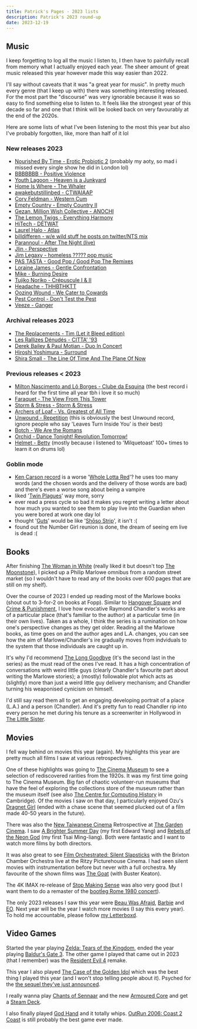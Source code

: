 ```yaml
---
title: Patrick's Pages - 2023 lists
description: Patrick's 2023 round-up
date: 2023-12-19
---
```


## Music

I keep forgetting to log all the music I listen to, I then have to painfully recall from memory what I actually enjoyed each year. The sheer amount of great music released this year however made this way easier than 2022.

I'll say without caveats that it was "a great year for music". In pretty much every genre (that I keep up with) there was something interesting released. For the most part the "discourse" was very ignorable because it was so easy to find something else to listen to. It feels like the strongest year of this decade so far and one that I think will be looked back on very favourably at the end of the 2020s.

Here are some lists of what I've been listening to the most this year but also I've probably forgotten, like, more than half of it lol

### New releases 2023

- [Nourished By Time - Erotic Probiotic 2](https://nourishedbytime.bandcamp.com/album/erotic-probiotic-2) (probably my aoty, so mad i missed every single show he did in London lol)
- [BBBBBBB - Positive Violence](https://deathbombarc.bandcamp.com/album/positive-violence)
- [Youth Lagoon - Heaven is a Junkyard ](https://youthlagoon.bandcamp.com/album/heaven-is-a-junkyard?from=search&search_item_id=2083223506&search_item_type=a&search_match_part=%3F&search_page_id=3034301305&search_page_no=0&search_rank=1&logged_out_menubar=true)
- [Home Is Where - The Whaler](https://homeiswhere.bandcamp.com/album/the-whaler-2)
- [awakebutstillinbed - CTWAIAAP](https://awakebutstillinbed.bandcamp.com/album/chaos-takes-the-wheel-and-i-am-a-passenger)
- [Cory Feldman - Western Cum](https://coryhanson.bandcamp.com/album/western-cum)
- [Empty Country - Empty Country II](https://emptycountry.bandcamp.com/album/empty-country-ii-2)
- [Gezan, Million Wish Collective - ANOCHI](https://jusangatsu.bandcamp.com/album/--7)
- [The Lemon Twigs - Everything Harmony](https://thelemontwigs.bandcamp.com/album/everything-harmony)
- [HiTech - DÉTWAT](https://boomkat.com/products/d-e-twat)
- [Laurel Halo - Atlas](https://laurelhalo.bandcamp.com/album/atlas)
- [billdifferen - w/e wild stuff he posts on twitter/NTS mix](https://twitter.com/billdifferen/status/1656048051968983043)
- [Parannoul - After The Night (live)](https://parannoul.bandcamp.com/album/after-the-night)
- [Jlin - Perspective](https://jlin.bandcamp.com/album/perspective)
- [Jim Legaxy - homeless ????? pop music](https://soundcloud.com/jimlegacy/sets/homeless-n-gga-pop-music)
- [PAS TASTA - Good Pop / Good Pop The Remixes](https://soundcloud.com/pastasta/sets/good-pop)
- [Loraine James - Gentle Confrontation](https://lorainejames.bandcamp.com/album/gentle-confrontation)
- [Mike - Burning Desire](https://mikelikesrap.bandcamp.com/album/burning-desire)
- [Tujiko Noriko - Crépuscule I & II](https://tujikonoriko1.bandcamp.com/album/cr-puscule-i-ii)
- [Headache - THHBTHKTT](https://plzmakeitruins.bandcamp.com/album/the-head-hurts-but-the-heart-knows-the-truth-3)
- [Oozing Wound - We Cater to Cowards](https://oozingwound.bandcamp.com/album/we-cater-to-cowards)
- [Pest Control - Don't Test the Pest](https://pestcontroluk.bandcamp.com/album/dont-test-the-pest)
- [Veeze - Ganger](https://open.spotify.com/album/1dwo7QqEHtUeFs6qz2pNm2?si=vTGMalZARkqmipOuYec79g)

### Archival releases 2023

- [The Replacements - Tim (Let it Bleed edition)](https://open.spotify.com/album/2LJSizYgFPP6gP9O3YDBy1?si=zFvtf_0iRxus_YNL2AmQeA)
- [Les Rallizes Dénudés - CITTA' '93](https://lesrallizesdenudes.bandcamp.com/album/citta-93)
- [Derek Bailey & Paul Motian - Duo In Concert](https://frozenreeds.bandcamp.com/album/duo-in-concert)
- [Hiroshi Yoshimura - Surround](https://hiroshi-yoshimura.bandcamp.com/album/surround)
- [Shira Small - The Line Of Time And The Plane Of Now](https://shirasmall.bandcamp.com/album/the-line-of-time-and-the-plane-of-now)

### Previous releases < 2023

- [Milton Nascimento and Lô Borges - Clube da Esquina](https://en.wikipedia.org/wiki/Clube_da_Esquina_(album)) (the best record i heard for the first time all year tbh i love it so much)
- [Faraquet - The View From This Tower](https://en.wikipedia.org/wiki/The_View_from_This_Tower)
- [Storm & Stress - Storm & Stress](https://en.wikipedia.org/wiki/Storm_%26_Stress_(album))
- [Archers of Loaf - Vs. Greatest of All Time](https://en.wikipedia.org/wiki/Vs_the_Greatest_of_All_Time)
- [Unwound - Repetition](https://en.wikipedia.org/wiki/Repetition_(Unwound_album)) (this is obviously the best Unwound record, ignore people who say 'Leaves Turn Inside You' is their best)
- [Botch - We Are the Romans](https://en.wikipedia.org/wiki/We_Are_the_Romans)
- [Orchid - Dance Tonight! Revolution Tomorrow!](https://en.wikipedia.org/wiki/Dance_Tonight!_Revolution_Tomorrow!)
- [Helmet - Betty](https://en.wikipedia.org/wiki/Betty_(Helmet_album)) (mostly because i listened to 'Milquetoast' 100+ times to learn it on drums lol)

### Goblin mode

- [Ken Carson record](https://en.wikipedia.org/wiki/A_Great_Chaos) is a worse '[Whole Lotta Red](https://en.wikipedia.org/wiki/Whole_Lotta_Red)'? he uses too many words (and the chosen words and the delivery of those words are bad) and there's even a worse song about being a vampire
- liked '[Twin Plagues](https://en.wikipedia.org/wiki/Twin_Plagues)' way more, sorry
- ever read a press cycle so bad it makes you regret writing a letter about how much you wanted to see them to play live into the Guardian when you were bored at work one day lol
- thought '[Guts](https://en.wikipedia.org/wiki/Guts_(Olivia_Rodrigo_album))' would be like '[Shōso Strip](https://en.wikipedia.org/wiki/Sh%C5%8Dso_Strip)', it isn't :(
- found out the Number Girl reunion is done, the dream of seeing em live is dead :(

## Books

After finishing [The Woman in White](https://en.wikipedia.org/wiki/The_Woman_in_White_(novel)) (really liked it but doesn't top [The Moonstone](https://en.wikipedia.org/wiki/The_Moonstone)), I picked up a Philip Marlowe omnibus from a random street market (so I wouldn't have to read any of the books over 600 pages that are still on my shelf).

Over the course of 2023 I ended up reading most of the Marlowe books (shout out to 3-for-2 on books at Fopp). Similar to [Hangover Square](https://en.wikipedia.org/wiki/Hangover_Square) and [Crime & Punishment](https://en.wikipedia.org/wiki/Crime_and_Punishment), I love how evocative Raymond Chandler's works are of a particular place (that's familiar to the author) at a particular time (in their own lives). Taken as a whole, I think the series is a rumination on how one's perspective changes as they get older. Reading all the Marlowe books, as time goes on and the author ages and L.A. changes, you can see how the aim of Marlowe/Chandler's ire gradually moves from indviduals to the system that those individuals are caught up in.

It's why I'd recommend [The Long Goodbye](https://en.wikipedia.org/wiki/The_Long_Goodbye_(novel)) (it's the second last in the series) as the must read of the ones I've read. It has a high concentration of conversations with weird little guys (clearly Chandler's favourite part about writing the Marlowe stories); a (mostly) followable plot which acts as (slightly) more than just a weird little guy delivery mechanism; and Chandler turning his weaponised cynicism on himself.

I'd still say read them all to get an engaging developing portrait of a place (L.A.) and a person (Chandler). And it's pretty fun to read Chandler rip into every person he met during his tenure as a screenwriter in Hollywood in [The Little Sister](https://en.wikipedia.org/wiki/The_Little_Sister).

## Movies

I fell way behind on movies this year (again). My highlights this year are pretty much all films I saw at various retrospectives.

One of these highlights was going to [The Cinema Museum](http://www.cinemamuseum.org.uk/) to see a selection of rediscovered rarities from the 1920s. It was my first time going to The Cinema Museum. Big fan of chaotic volunteer-run museums that have the feel of exploring the collections store of the museum rather than the museum itself (see also [The Centre for Computing History](https://www.computinghistory.org.uk/) in Cambridge). Of the movies I saw on that day, I particularly enjoyed Ozu's [Dragnet Girl](https://letterboxd.com/film/dragnet-girl/) (ended with a chase scene that seemed plucked out of a film made 40-50 years in the future).

There was also the [New Taiwanese Cinema](https://www.thegardencinema.co.uk/season/new-taiwanese-cinema/) Retrospective at [The Garden Cinema](https://www.thegardencinema.co.uk/). I saw [A Brighter Summer Day](https://letterboxd.com/film/a-brighter-summer-day/) (my first Edward Yang) and [Rebels of the Neon God](https://letterboxd.com/film/rebels-of-the-neon-god/) (my first Tsai Ming-liang). Both were fantastic and I want to watch more films by both directors.

It was also great to see [Film Orchestrated: Silent Slapsticks](https://brixchamber.com/gigs/Ritzy-2023) with the Brixton Chamber Orchestra live at the Ritzy Picturehouse Cinema. I had seen silent movies with instrumentation before but never with a full orchestra. My favourite of the shown films was [The Goat](https://letterboxd.com/film/the-goat/) (with Buster Keaton).

The 4K IMAX re-release of [Stop Making Sense](https://letterboxd.com/film/stop-making-sense/) was also very good (but I want them to do a remaster of the [bootleg Rome 1980 concert](https://www.youtube.com/watch?v=GwWW742T0Wc&t=93s&pp=ygUSdGFsa2luZyBoZWFkcyByb21l)).

The only 2023 releases I saw this year were [Beau Was Afraid](https://letterboxd.com/film/beau-is-afraid/), [Barbie](https://letterboxd.com/film/barbie/) and [EO](https://letterboxd.com/film/eo/). Next year will be the year I watch more movies (I say this every year). To hold me accountable, please follow [my Letterboxd](https://letterboxd.com/evilguii/).

## Video Games

Started the year playing [Zelda: Tears of the Kingdom](https://en.wikipedia.org/wiki/The_Legend_of_Zelda:_Tears_of_the_Kingdom), ended the year playing [Baldur's Gate 3](https://en.wikipedia.org/wiki/Baldur%27s_Gate_3). The other game I played that came out in 2023 (that I remember) was the [Resident Evil 4](https://en.wikipedia.org/wiki/Resident_Evil_4_(2023_video_game)) remake. 

This year I also played [The Case of the Golden Idol](https://en.wikipedia.org/wiki/The_Case_of_the_Golden_Idol) which was the best thing I played this year (and I won't stop telling people about it). Psyched for the [the sequel they've just announced](https://playstack.com/announcing-the-rise-of-the-golden-idol/).

I really wanna play [Chants of Sennaar](https://en.wikipedia.org/wiki/Chants_of_Sennaar) and the new [Armoured Core](https://en.wikipedia.org/wiki/Armored_Core_VI:_Fires_of_Rubicon) and get a [Steam Deck](https://store.steampowered.com/steamdeck).

I also finally played [God Hand](https://en.wikipedia.org/wiki/God_Hand) and it totally whips. [OutRun 2006: Coast 2 Coast](https://en.wikipedia.org/wiki/OutRun_2006:_Coast_2_Coast) is still probably the best game ever made.
